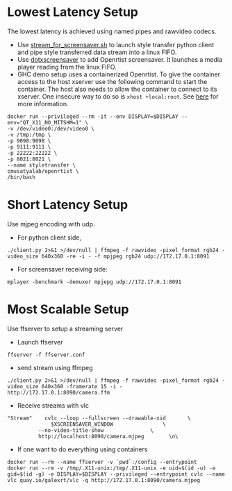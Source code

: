 # Lowest Latency Setup

The lowest latency is achieved using named pipes and rawvideo codecs.

* Use [stream_for_screensaver.sh](../stream_for_screensaver.sh) to launch style transfer python client and pipe style transferred data stream into a linux FIFO.
* Use [dotxscreensaver](dotxscreensaver) to add Openrtist screensaver. It launches a media player reading from the linux FIFO.
* GHC demo setup uses a containerized Openrtist. To give the container access to the host xserver use the following command to start the container. The host also needs to allow the container to connect to its xserver. One insecure way to do so is ```xhost +local:root```. See [here](http://wiki.ros.org/docker/Tutorials/GUI) for more information.
```
docker run --privileged --rm -it --env DISPLAY=$DISPLAY --env="QT_X11_NO_MITSHM=1" \
-v /dev/video0:/dev/video0 \
-v /tmp:/tmp \
-p 9098:9098 \
-p 9111:9111 \
-p 22222:22222 \
-p 8021:8021 \
--name styletransfer \
cmusatyalab/openrtist \
/bin/bash
```

# Short Latency Setup

Use mjpeg encoding with udp.

* For python client side,
```
./client.py 2>&1 >/dev/null | ffmpeg -f rawvideo -pixel_format rgb24 -video_size 640x360 -re -i - -f mpjpeg rgb24 udp://172.17.0.1:8091
```
* For screensaver receiving side:
```
mplayer -benchmark -demuxer mpjepg udp://172.17.0.1:8091
```

# Most Scalable Setup

Use ffserver to setup a streaming server

* Launch ffserver
```
ffserver -f ffserver.conf
```
* send stream using ffmpeg
```
./client.py 2>&1 >/dev/null | ffmpeg -f rawvideo -pixel_format rgb24 -video_size 640x360 -framerate 15 -i - http://172.17.0.1:8090/camera.ffm
```
* Receive streams with vlc
```
"Stream" 	cvlc --loop --fullscreen --drawable-xid	      \
         	  $XSCREENSAVER_WINDOW			      \
		  --no-video-title-show			      \
		  http://localhost:8090/camera.mjpeg	    \n\
```
* If one want to do everything using containers
```
docker run --rm --name ffserver -v `pwd`:/config --entrypoint 
docker run --rm -v /tmp/.X11-unix:/tmp/.X11-unix -e uid=$(id -u) -e gid=$(id -g) -e DISPLAY=$DISPLAY --privileged --entrypoint cvlc --name vlc quay.io/galexrt/vlc -q http://172.17.0.1:8090/camera.mjpeg
```
